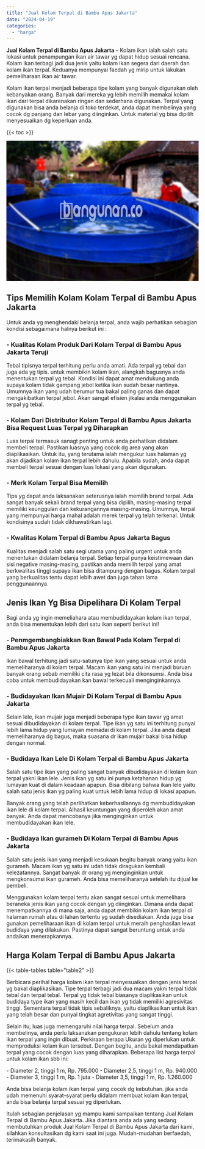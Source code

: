 ```yaml
---
title: "Jual Kolam Terpal di Bambu Apus Jakarta"
date: "2024-04-19"
categories: 
  - "harga"
---
```


**Jual Kolam Terpal di Bambu Apus Jakarta** – Kolam ikan ialah salah satu lokasi untuk penampungan ikan air tawar yg dapat hidup sesuai rencana. Kolam ikan terbagi jadi dua jenis yaitu kolam ikan segera dari daerah dan kolam ikan terpal. Keduanya mempunyai faedah yg mirip untuk lakukan pemeliharaan ikan air tawar.

Kolam ikan terpal menjadi beberapa tipe kolam yang banyak digunakan oleh kebanyakan orang. Banyak dari mereka yg lebih memilih memakai kolam ikan dari terpal dikarenakan ringan dan sederhana digunakan. Terpal yang digunakan bisa anda belanja di toko terdekat, anda dapat membelinya yang cocok dg panjang dan lebar yang diinginkan. Untuk material yg bisa dipilih menyesuaikan dg keperluan anda.

{{< toc >}}

![Jual Kolam Terpal di Bambu Apus Jakarta](/images/jual-kolam-terpal-38.png)

## Tips Memilih Kolam Kolam Terpal di Bambu Apus Jakarta

Untuk anda yg menghendaki belanja terpal, anda wajib perhatikan sebagian kondisi sebagaimana halnya berikut ini :

### \- Kualitas Kolam Produk Dari Kolam Terpal di Bambu Apus Jakarta Teruji

Tebal tipisnya terpal terhitung perlu anda amati. Ada terpal yg tebal dan juga ada yg tipis. untuk membikin kolam ikan, alangkah bagusnya anda menentukan terpal yg tebal. Kondisi ini dapat amat mendukung anda supaya kolam tidak gampang jebol ketika ikan sudah besar nantinya. Umumnya ikan yang udah berumur tua bakal paling ganas dan dapat mengakibatkan terpal jebol. Akan sangat efisien jikalau anda menggunakan terpal yg tebal.

### \- Kolam Dari Distributor Kolam Terpal di Bambu Apus Jakarta Bisa Request Luas Terpal yg Diharapkan

Luas terpal termasuk sanagt penting untuk anda perhatikan didalam membeli terpal. Pastikan luasnya yang cocok dg area yang akan diaplikasikan. Untuk itu, yang terutama ialah mengukur luas halaman yg akan dijadikan kolam ikan terpal lebih dahulu. Apabila sudah, anda dapat membeli terpal sesuai dengan luas lokasi yang akan digunakan.

### \- Merk Kolam Terpal Bisa Memilih

Tips yg dapat anda laksanakan seterusnya ialah memilih brand terpal. Ada sangat banyak sekali brand terpal yang bisa dipilih, masing-masing terpal memiliki keunggulan dan kekurangannya masing-masing. Umumnya, terpal yang mempunyai harga mahal adalah merek terpal yg telah terkenal. Untuk kondisinya sudah tidak dikhawatirkan lagi.

### \- Kwalitas Kolam Terpal di Bambu Apus Jakarta Bagus

Kualitas menjadi salah satu segi utama yang paling urgent untuk anda menentukan didalam belanja terpal. Setiap terpal punya keistimewaan dan sisi negative masing-masing, pastikan anda memilih terpal yang amat berkwalitas tinggi supaya ikan bisa ditampung dengan bagus. Kolam terpal yang berkualitas tentu dapat lebih awet dan juga tahan lama penggunaannya.

## Jenis Ikan Yg Bisa Dipelihara Di Kolam Terpal

Bagi anda yg ingin memeliahara atau membudidayakan kolam ikan terpal, anda bisa menentukan lebih dari satu ikan seperti berikut ini!

### \- Penmgembangbiakkan Ikan Bawal Pada Kolam Terpal di Bambu Apus Jakarta

Ikan bawal terhitung jadi satu-satunya tipe ikan yang sesuai untuk anda memeliharanya di kolam terpal. Macam ikan yang satu ini menjadi buruan banyak orang sebab memiliki cita rasa yg lezat bila dikonsumsi. Anda bisa coba untuk membudidayakan kan bawal terkecuali menginginkannya.

### \- Budidayakan Ikan Mujair Di Kolam Terpal di Bambu Apus Jakarta

Selain lele, ikan mujair juga menjadi beberapa type ikan tawar yg amat sesuai dibudidayakan di kolam terpal. Tipe ikan yg satu ini terhitung punyai lebih lama hidup yang lumayan memadai di kolam terpal. Jika anda dapat memeliharanya dg bagus, maka suasana dr ikan mujair bakal bisa hidup dengan normal.

### \- Budidaya Ikan Lele Di Kolam Terpal di Bambu Apus Jakarta

Salah satu tipe ikan yang paling sangat banyak dibudidayakan di kolam ikan terpal yakni ikan lele. Jenis ikan yg satu ini punya ketahanan hidup yg lumayan kuat di dalam keadaan apapun. Bisa dibilang bahwa ikan lele yaitu salah satu jenis ikan yg paling kuat untuk lebih lama hidup di lokasi apapun.

Banyak orang yang telah perlihatkan keberhasilannya dg membudidayakan ikan lele di kolam terpal. Alhasil keuntungan yang diperoleh akan amat banyak. Anda dapat mencobanya jika menginginkan untuk membudidayakan ikan lele.

### \- Budidaya Ikan gurameh Di Kolam Terpal di Bambu Apus Jakarta

Salah satu jenis ikan yang menjadi kesukaan begitu banyak orang yaitu ikan gurameh. Macam ikan yg satu ini udah tidak diragukan kembali kelezatannya. Sangat banyak dr orang yg menginginkan untuk mengkonsumsi ikan gurameh. Anda bisa memeliharanya setelah itu dijual ke pembeli.

Menggunakan kolam terpal tentu akan sangat sesuai untuk memelihara beraneka jenis ikan yang cocok dengan yg diinginkan. Dimana anda dapat menempatkannya di mana saja, anda dapat membikin kolam ikan terpal di halaman rumah atau di lahan tertentu yg sudah disediakan. Anda juga bisa gunakan pemeliharaan ikan di kolam terpal untuk meraih penghasilan lewat budidaya yang dilakukan. Pastinya dapat sangat beruntung untuk anda andaikan menerapkannya.

## Harga Kolam Terpal di Bambu Apus Jakarta

{{< table-tables table="table2" >}}

Berbicara perihal harga kolam ikan terpal menyesuaikan dengan jenis terpal yg bakal diaplikasikan. Tipe terpal terbagi jadi dua macam yakni terpal tidak tebal dan terpal tebal. Terpal yg tidak tebal biasanya diaplikasikan untuk budidaya type ikan yang masih kecil dan ikan yg tidak memiliki agresivitas tinggi. Sementara terpal tidak tipis sebaliknya, yaitu diaplikasikan untuk ikan yang telah besar dan punyai tingkat agretivitas yang sangat tinggi.

Selain itu, luas juga memengaruhi nilai harga terpal. Sebelum anda membelinya, anda perlu laksanakan pengukuran lebih dahulu tentang kolam ikan terpal yang ingin dibuat. Perkiraan berapa Ukuran yg diperlukan untuk memproduksi kolam ikan tersebut. Dengan begitu, anda bakal mendapatkan terpal yang cocok dengan luas yang diharapkan. Beberapa list harga terpal untuk kolam ikan sbb ini:

\- Diameter 2, tinggi 1 m, Rp. 795.000 - Diameter 2,5, tinggi 1 m, Rp. 940.000 - Diameter 3, tinggi 1 m, Rp. 1 juta - Diameter 3,5, tinggi 1 m, Rp. 1.260.000

Anda bisa belanja kolam ikan terpal yang cocok dg kebutuhan. jika anda udah memenuhi syarat-syarat perlu didalam membuat kolam ikan terpal, anda bisa belanja terpal sesuai yg diperlukan.

Itulah sebagian penjelasan yg mampu kami sampaikan tentang Jual Kolam Terpal di Bambu Apus Jakarta. Jika diantara anda ada yang sedang membutuhkan produk Jual Kolam Terpal di Bambu Apus Jakarta dari kami, silahkan konsultasikan dg kami saat ini juga. Mudah-mudahan berfaedah, terimakasih banyak.
